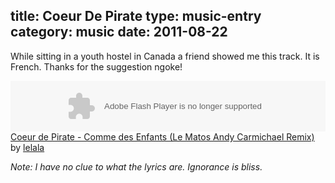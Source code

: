 title: Coeur De Pirate
type: music-entry
category: music
date: 2011-08-22
---
While sitting in a youth hostel in Canada a friend showed me this track. It is French. Thanks for the suggestion ngoke!

<object height="81" width="100%"> <param name="movie" value="http://player.soundcloud.com/player.swf?url=http%3A%2F%2Fapi.soundcloud.com%2Ftracks%2F1360101"></param> <param name="allowscriptaccess" value="always"></param> <embed allowscriptaccess="always" height="81" src="http://player.soundcloud.com/player.swf?url=http%3A%2F%2Fapi.soundcloud.com%2Ftracks%2F1360101" type="application/x-shockwave-flash" width="100%"></embed> </object>  <span><a
href="http://soundcloud.com/lelala/coeur-de-pirate-comme-des-enfants-le-matos-andy-carmichael-remix-2">Coeur de Pirate - Comme des Enfants (Le Matos Andy Carmichael Remix)</a> by <a href="http://soundcloud.com/lelala">lelala</a></span>

_Note: I have no clue to what the lyrics are. Ignorance is bliss._
